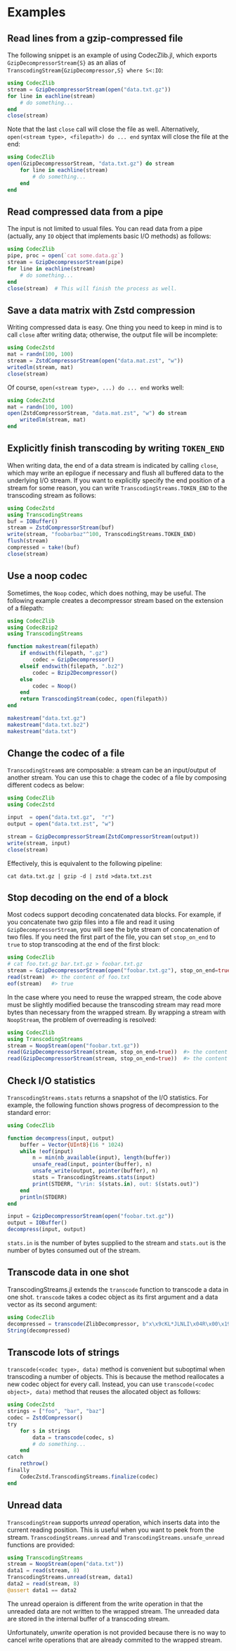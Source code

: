 Examples
========

Read lines from a gzip-compressed file
--------------------------------------

The following snippet is an example of using CodecZlib.jl, which exports
`GzipDecompressorStream{S}` as an alias of
`TranscodingStream{GzipDecompressor,S} where S<:IO`:
```julia
using CodecZlib
stream = GzipDecompressorStream(open("data.txt.gz"))
for line in eachline(stream)
    # do something...
end
close(stream)
```

Note that the last `close` call will close the file as well.  Alternatively,
`open(<stream type>, <filepath>) do ... end` syntax will close the file at the
end:
```julia
using CodecZlib
open(GzipDecompressorStream, "data.txt.gz") do stream
    for line in eachline(stream)
        # do something...
    end
end
```

Read compressed data from a pipe
--------------------------------

The input is not limited to usual files. You can read data from a pipe
(actually, any `IO` object that implements basic I/O methods) as follows:
```julia
using CodecZlib
pipe, proc = open(`cat some.data.gz`)
stream = GzipDecompressorStream(pipe)
for line in eachline(stream)
    # do something...
end
close(stream)  # This will finish the process as well.
```

Save a data matrix with Zstd compression
----------------------------------------

Writing compressed data is easy. One thing you need to keep in mind is to call
`close` after writing data; otherwise, the output file will be incomplete:
```julia
using CodecZstd
mat = randn(100, 100)
stream = ZstdCompressorStream(open("data.mat.zst", "w"))
writedlm(stream, mat)
close(stream)
```

Of course, `open(<stream type>, ...) do ... end` works well:
```julia
using CodecZstd
mat = randn(100, 100)
open(ZstdCompressorStream, "data.mat.zst", "w") do stream
    writedlm(stream, mat)
end
```

Explicitly finish transcoding by writing `TOKEN_END`
----------------------------------------------------

When writing data, the end of a data stream is indicated by calling `close`,
which may write an epilogue if necessary and flush all buffered data to the
underlying I/O stream. If you want to explicitly specify the end position of a
stream for some reason, you can write `TranscodingStreams.TOKEN_END` to the
transcoding stream as follows:
```julia
using CodecZstd
using TranscodingStreams
buf = IOBuffer()
stream = ZstdCompressorStream(buf)
write(stream, "foobarbaz"^100, TranscodingStreams.TOKEN_END)
flush(stream)
compressed = take!(buf)
close(stream)
```

Use a noop codec
----------------

Sometimes, the `Noop` codec, which does nothing, may be useful. The following
example creates a decompressor stream based on the extension of a filepath:
```julia
using CodecZlib
using CodecBzip2
using TranscodingStreams

function makestream(filepath)
    if endswith(filepath, ".gz")
        codec = GzipDecompressor()
    elseif endswith(filepath, ".bz2")
        codec = Bzip2Decompressor()
    else
        codec = Noop()
    end
    return TranscodingStream(codec, open(filepath))
end

makestream("data.txt.gz")
makestream("data.txt.bz2")
makestream("data.txt")
```

Change the codec of a file
--------------------------

`TranscodingStream`s are composable: a stream can be an input/output of another
stream. You can use this to chage the codec of a file by composing different
codecs as below:
```julia
using CodecZlib
using CodecZstd

input  = open("data.txt.gz",  "r")
output = open("data.txt.zst", "w")

stream = GzipDecompressorStream(ZstdCompressorStream(output))
write(stream, input)
close(stream)
```

Effectively, this is equivalent to the following pipeline:

    cat data.txt.gz | gzip -d | zstd >data.txt.zst

Stop decoding on the end of a block
-----------------------------------

Most codecs support decoding concatenated data blocks. For example, if you
concatenate two gzip files into a file and read it using
`GzipDecompressorStream`, you will see the byte stream of concatenation of two
files. If you need the first part of the file, you can set `stop_on_end` to
`true` to stop transcoding at the end of the first block:
```julia
using CodecZlib
# cat foo.txt.gz bar.txt.gz > foobar.txt.gz
stream = GzipDecompressorStream(open("foobar.txt.gz"), stop_on_end=true)
read(stream)  #> the content of foo.txt
eof(stream)   #> true
```

In the case where you need to reuse the wrapped stream, the code above must be
slightly modified because the transcoding stream may read more bytes than
necessary from the wrapped stream. By wrapping a stream with `NoopStream`, the
problem of overreading is resolved:
```julia
using CodecZlib
using TranscodingStreams
stream = NoopStream(open("foobar.txt.gz"))
read(GzipDecompressorStream(stream, stop_on_end=true))  #> the content of foo.txt
read(GzipDecompressorStream(stream, stop_on_end=true))  #> the content of bar.txt
```

Check I/O statistics
--------------------

`TranscodingStreams.stats` returns a snapshot of the I/O statistics. For
example, the following function shows progress of decompression to the standard
error:
```julia
using CodecZlib

function decompress(input, output)
    buffer = Vector{UInt8}(16 * 1024)
    while !eof(input)
        n = min(nb_available(input), length(buffer))
        unsafe_read(input, pointer(buffer), n)
        unsafe_write(output, pointer(buffer), n)
        stats = TranscodingStreams.stats(input)
        print(STDERR, "\rin: $(stats.in), out: $(stats.out)")
    end
    println(STDERR)
end

input = GzipDecompressorStream(open("foobar.txt.gz"))
output = IOBuffer()
decompress(input, output)
```

`stats.in` is the number of bytes supplied to the stream and `stats.out` is the
number of bytes consumed out of the stream.

Transcode data in one shot
--------------------------

TranscodingStreams.jl extends the `transcode` function to transcode a data
in one shot. `transcode` takes a codec object as its first argument and a data
vector as its second argument:
```julia
using CodecZlib
decompressed = transcode(ZlibDecompressor, b"x\x9cKL*JLNLI\x04R\x00\x19\xf2\x04U")
String(decompressed)
```

Transcode lots of strings
-------------------------

`transcode(<codec type>, data)` method is convenient but suboptimal when
transcoding a number of objects. This is because the method reallocates a new
codec object for every call. Instead, you can use `transcode(<codec object>,
data)` method that reuses the allocated object as follows:
```julia
using CodecZstd
strings = ["foo", "bar", "baz"]
codec = ZstdCompressor()
try
    for s in strings
        data = transcode(codec, s)
        # do something...
    end
catch
    rethrow()
finally
    CodecZstd.TranscodingStreams.finalize(codec)
end
```

Unread data
-----------

`TranscodingStream` supports *unread* operation, which inserts data into the
current reading position. This is useful when you want to peek from the stream.
`TranscodingStreams.unread` and `TranscodingStreams.unsafe_unread` functions are
provided:
```julia
using TranscodingStreams
stream = NoopStream(open("data.txt"))
data1 = read(stream, 8)
TranscodingStreams.unread(stream, data1)
data2 = read(stream, 8)
@assert data1 == data2
```

The unread operaion is different from the write operation in that the unreaded
data are not written to the wrapped stream. The unreaded data are stored in the
internal buffer of a transcoding stream.

Unfortunately, *unwrite* operation is not provided because there is no way to
cancel write operations that are already commited to the wrapped stream.
